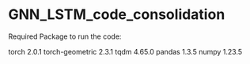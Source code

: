 # GNN_LSTM_code_consolidation

Required Package to run the code:

torch 2.0.1
torch-geometric 2.3.1
tqdm 4.65.0
pandas 1.3.5
numpy 1.23.5
